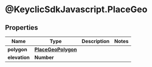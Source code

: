 # @KeyclicSdkJavascript.PlaceGeo

## Properties
Name | Type | Description | Notes
------------ | ------------- | ------------- | -------------
**polygon** | [**PlaceGeoPolygon**](PlaceGeoPolygon.md) |  | 
**elevation** | **Number** |  | 



